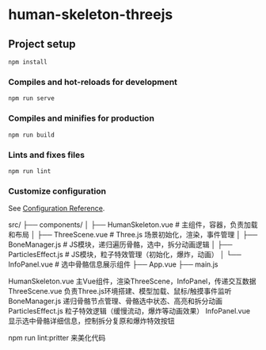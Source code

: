 # human-skeleton-threejs

## Project setup
```
npm install
```

### Compiles and hot-reloads for development
```
npm run serve
```

### Compiles and minifies for production
```
npm run build
```

### Lints and fixes files
```
npm run lint
```

### Customize configuration
See [Configuration Reference](https://cli.vuejs.org/config/).


src/
├── components/
│   ├── HumanSkeleton.vue           # 主组件，容器，负责加载和布局
│   ├── ThreeScene.vue              # Three.js 场景初始化，渲染，事件管理
│   ├── BoneManager.js              # JS模块，递归遍历骨骼，选中，拆分动画逻辑
│   ├── ParticlesEffect.js          # JS模块，粒子特效管理（初始化，爆炸，动画）
│   └── InfoPanel.vue               # 选中骨骼信息展示组件
├── App.vue
├── main.js

HumanSkeleton.vue	主Vue组件，渲染ThreeScene，InfoPanel，传递交互数据
ThreeScene.vue	负责Three.js环境搭建、模型加载、鼠标/触摸事件监听
BoneManager.js	递归骨骼节点管理、骨骼选中状态、高亮和拆分动画
ParticlesEffect.js	粒子特效逻辑（缓慢流动，爆炸等动画效果）
InfoPanel.vue	显示选中骨骼详细信息，控制拆分复原和爆炸特效按钮

npm run lint:pritter  来美化代码